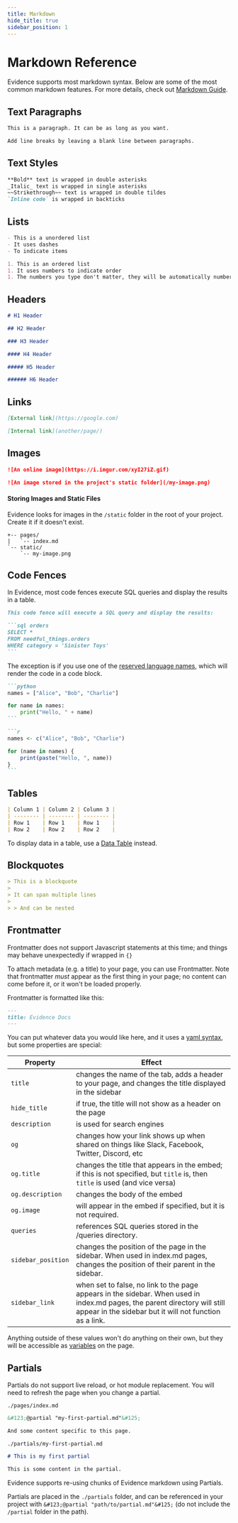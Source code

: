 ```yaml
---
title: Markdown
hide_title: true
sidebar_position: 1
---
```


# Markdown Reference

Evidence supports most markdown syntax. Below are some of the most common markdown features. For more details, check out [Markdown Guide](https://www.markdownguide.org/cheat-sheet/).

## Text Paragraphs

```markdown
This is a paragraph. It can be as long as you want.

Add line breaks by leaving a blank line between paragraphs.
```

## Text Styles

```markdown
**Bold** text is wrapped in double asterisks
_Italic_ text is wrapped in single asterisks
~~Strikethrough~~ text is wrapped in double tildes
`Inline code` is wrapped in backticks
```

## Lists

```markdown
- This is a unordered list
- It uses dashes
- To indicate items

1. This is an ordered list
1. It uses numbers to indicate order
1. The numbers you type don't matter, they will be automatically numbered
```

## Headers

```markdown
# H1 Header

## H2 Header

### H3 Header

#### H4 Header

##### H5 Header

###### H6 Header
```

## Links

```markdown
[External link](https://google.com)

[Internal link](another/page/)
```

## Images

```markdown
![An online image](https://i.imgur.com/xyI27iZ.gif)

![An image stored in the project's static folder](/my-image.png)
```

#### Storing Images and Static Files

Evidence looks for images in the `/static` folder in the root of your project. Create it if it doesn't exist.

```
+-- pages/
|   `-- index.md
`-- static/
    `-- my-image.png
```

## Code Fences

In Evidence, most code fences execute SQL queries and display the results in a table.

````markdown
This code fence will execute a SQL query and display the results:

```sql orders
SELECT *
FROM needful_things.orders
WHERE category = 'Sinister Toys'
```
````

The exception is if you use one of the [reserved language names](https://github.com/evidence-dev/evidence/blob/main/packages/preprocess/supportedLanguages.cjs), which will render the code in a code block.

````markdown
```python
names = ["Alice", "Bob", "Charlie"]

for name in names:
    print("Hello, " + name)
```

```r
names <- c("Alice", "Bob", "Charlie")

for (name in names) {
    print(paste("Hello, ", name))
}
```
````

## Tables

```markdown
| Column 1 | Column 2 | Column 3 |
| -------- | -------- | -------- |
| Row 1    | Row 1    | Row 1    |
| Row 2    | Row 2    | Row 2    |
```

To display data in a table, use a [Data Table](/components/data-table) instead.

## Blockquotes

```markdown
> This is a blockquote
>
> It can span multiple lines
>
> > And can be nested
```

## Frontmatter

<Alert status=warning>

Frontmatter does not support Javascript statements at this time; and things may behave unexpectedly if wrapped in `{}`

</Alert>

To attach metadata (e.g. a title) to your page, you can use Frontmatter. Note that frontmatter _must_ appear as the first thing in your page; no content can come before it, or it won't be loaded properly.

Frontmatter is formatted like this:

```markdown
---
title: Evidence Docs
---
```

You can put whatever data you would like here, and it uses a [yaml syntax](https://yaml.org/), but some properties are special:

| Property         | Effect                                                                                                                       |
| ---------------- | ---------------------------------------------------------------------------------------------------------------------------- |
| `title`          | changes the name of the tab, adds a header to your page, and changes the title displayed in the sidebar                                                             |
| `hide_title`     | if true, the title will not show as a header on the page                                                                     |
| `description`    | is used for search engines                                                                                                   |
| `og`            | changes how your link shows up when shared on things like Slack, Facebook, Twitter, Discord, etc                             |
| `og.title`       | changes the title that appears in the embed; if this is not specified, but `title` is, then `title` is used (and vice versa) |
| `og.description` | changes the body of the embed                                                                                                |
| `og.image`       | will appear in the embed if specified, but it is not required.                                                               |
| `queries`        | references SQL queries stored in the /queries directory.                                                                     |
| `sidebar_position`        | changes the position of the page in the sidebar. When used in index.md pages, changes the position of their parent in the sidebar.                                                                     |
| `sidebar_link`        | when set to false, no link to the page appears in the sidebar. When used in index.md pages, the parent directory will still appear in the sidebar but it will not function as a link.                                                                    |


Anything outside of these values won't do anything on their own, but they will be accessible as [variables](/core-concepts/syntax/#expressions) on the page.

## Partials

<Alert status=warning>

Partials do not support live reload, or hot module replacement. You will need to refresh the page when you change a partial.

</Alert>

`./pages/index.md`
```markdown
&#123;@partial "my-first-partial.md"&#125;

And some content specific to this page.
```

`./partials/my-first-partial.md`
```markdown
# This is my first partial

This is some content in the partial.
```

Evidence supports re-using chunks of Evidence markdown using Partials.

Partials are placed in the `./partials` folder, and can be referenced in your project with `&#123;@partial "path/to/partial.md"&#125;` (do not include the `/partial` folder in the path).
